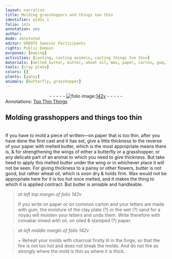 ```yaml
---
layout: narrative
title: Molding grasshoppers and things too thin
identifier: p142v_1
folio: 142v
annotation: yes
author:
mode: annotated
editor: GR8975 Seminar Participants
rights: Public Domain
purposes: [making]
activities: [casting, casting animals, casting things too thin]
materials: [melted butter, butter, wheat oil, Wax, paper, carton, gum, sand, noyau, cinnabar, oil, charcoal]
tools: [clay plate]
colors: []
plants: [pansy]
animals: [butterfly, grasshopper]
---
```


 <div class="folio" align="center">- - - - - <a href="http://gallica.bnf.fr/ark:/12148/btv1b10500001g/f290.image" target="_blank"><img src="https://cu-mkp.github.io/GR8975-edition/assets/photo-icon.png" alt="folio image: " style="display:inline-block; margin-bottom:-3px;"/>142v</a> - - - - - </div> 
<div class="annotation" align="left">Annotations:
<a href="https://drive.google.com/drive/folders/0BwJi-u8sfkVDfkJmS2RybjBpTmpsVFhDQVo1RVZKMjRGY0d6QlNTYVhqS1VsYi13a0FkLUU" target="_blank">Too Thin Things</a>
 </div>
 

## Molding grasshoppers and things too thin

  <span class="activity"></span> <span class="activity"></span> <span class="activity"></span>  
 If you have to mold a piece of written—on paper that is too thin, after you have done the first cast and it has set, give a little thickness to the reverse of your paper with <span class="material">melted butter</span>, which is the most appropriate means there is, & for strengthening the wings of either a <span class="animal">butterfly</span> or a <span class="animal">grasshopper</span>, or any delicate part of an animal to which you need to give thickness. But take heed to apply this melted <span class="material">butter</span> under the wing or in whichever place it will not be seen. For giving thickness to a <span class="plant">pansy</span> or other flowers, <span class="material">butter</span> is not good, but rather <span class="material">wheat oil</span>, which is soon dry & holds firm. <span class="material">Wax</span> would not be appropriate here for it is too hot once melted, and it makes the thing to which it is applied contract. But butter is amiable and handleable. 
 
> *at left top margin of folio 142v*
> 
> If you write on <span class="material">paper</span> or on common <span class="material">carton</span> and your letters are made with <span class="material">gum</span>, the moisture of the <span class="tool">clay plate</span> (?) or the wet (?) <span class="material">sand</span> for a <span class="material">noyau</span> will moisten your letters and undo them. Write therefore with <span class="material">cinnabar</span> mixed with <span class="material">oil</span>, on oiled & stamped (?) <span class="material">paper</span>. 
  
> *at left middle margin of folio 142v*
> 
>  \+ Reheat your molds with <span class="material">charcoal</span> firstly lit in the forge, so that the fire is not too hot and does not break the molds. And do not fire as strongly where the mold is thin as where it is thick. 
 
